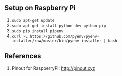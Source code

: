 ## Setup on Raspberry Pi

1. `sudo apt-get update`
1. `sudo apt-get install python-dev python-pip`
1. `sudo pip install pipenv`
1. `curl -L https://github.com/pyenv/pyenv-installer/raw/master/bin/pyenv-installer | bash`

## References
1. Pinout for RaspberryPi: http://pinout.xyz
